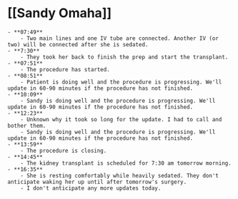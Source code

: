# [[Sandy Omaha]]
	- **07:49**
		- Two main lines and one IV tube are connected. Another IV (or two) will be connected after she is sedated.
	- **7:30**
		- They took her back to finish the prep and start the transplant.
	- **07:51**
		- The procedure has started.
	- **08:51**
		- Patient is doing well and the procedure is progressing. We'll update in 60-90 minutes if the procedure has not finished.
	- **10:09**
		- Sandy is doing well and the procedure is progressing. We'll update in 60-90 minutes if the procedure has not finished.
	- **12:23**
		- Unknown why it took so long for the update. I had to call and bother them.
		- Sandy is doing well and the procedure is progressing. We'll update in 60-90 minutes if the procedure has not finished.
	- **13:59**
		- The procedure is closing.
	- **14:45**
		- The kidney transplant is scheduled for 7:30 am tomorrow morning.
	- **16:35**
		- She is resting comfortably while heavily sedated. They don't anticipate waking her up until after tomorrow's surgery.
		- I don't anticipate any more updates today.